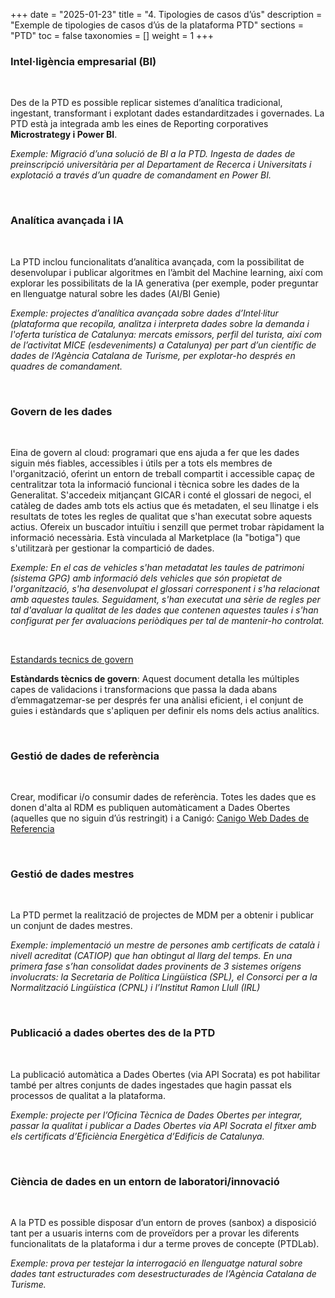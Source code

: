 +++
date        = "2025-01-23"
title       = "4. Tipologies de casos d’ús"
description = "Exemple de tipologies de casos d’ús de la plataforma PTD"
sections    = "PTD"
toc         = false
taxonomies  = []
weight      = 1
+++

### Intel·ligència empresarial (BI)

<br>

Des de la PTD es possible replicar sistemes d’analítica tradicional, ingestant, transformant i explotant dades estandarditzades i governades. La PTD està ja integrada amb les eines de Reporting corporatives **Microstrategy i Power BI**.

*Exemple: Migració d’una solució de BI a la PTD. Ingesta de dades de preinscripció universitària per al Departament de Recerca i Universitats i explotació a través d’un quadre de comandament en Power BI.*

<br>

### Analítica avançada i IA

<br>

La PTD inclou funcionalitats d’analítica avançada, com la possibilitat de desenvolupar i publicar algoritmes en l’àmbit del Machine learning, així com explorar les possibilitats de la IA generativa (per exemple, poder preguntar en llenguatge natural sobre les dades (AI/BI Genie) 

*Exemple: projectes d’analítica avançada sobre dades d’Intel·litur (plataforma que recopila, analitza i interpreta dades sobre la demanda i l'oferta turística de Catalunya:  mercats emissors, perfil del turista, així com de l’activitat MICE (esdeveniments) a Catalunya) per part d’un científic de dades de l’Agència Catalana de Turisme, per explotar-ho després en quadres de comandament.*

<br>

### Govern de les dades

<br>

Eina de govern al cloud: programari que ens ajuda a fer que les dades siguin més fiables, accessibles i útils per a tots els membres de l'organització, oferint un entorn de treball compartit i accessible capaç de centralitzar tota la informació funcional i tècnica sobre les dades de la Generalitat. S'accedeix mitjançant GICAR i conté el glossari de negoci, el catàleg de dades amb tots els actius que és metadaten, el seu llinatge i els resultats de totes les regles de qualitat que s'han executat sobre aquests actius. Ofereix un buscador intuïtiu i senzill que permet trobar ràpidament la informació necessària. Està vinculada al Marketplace (la "botiga") que s'utilitzarà per gestionar la compartició de dades.

*Exemple:  En el cas de vehicles s'han metadatat les taules de patrimoni (sistema GPG) amb informació dels vehicles que són propietat de l'organització, s'ha desenvolupat el glossari corresponent i s'ha relacionat amb aquestes taules. Seguidament, s'han executat una sèrie de regles per tal d'avaluar la qualitat de les dades que contenen aquestes taules i s'han configurat per fer avaluacions periòdiques per tal de mantenir-ho controlat.*

<br>

<a href="../related/PDF/Estandards_tecnics_de_govern.pdf">Estandards tecnics de govern</a>

**Estàndards tècnics de govern**: Aquest document detalla les múltiples capes de validacions i transformacions que passa la dada abans d’emmagatzemar-se per després fer una anàlisi eficient, i el conjunt de guies i estàndards que s'apliquen per definir els noms dels actius analítics.

<br>

### Gestió de dades de referència

<br>

Crear, modificar i/o consumir dades de referència. Totes les dades que es donen d'alta al RDM es publiquen automàticament a Dades Obertes (aquelles que no siguin d’ús restringit) i a Canigó: [Canigo Web Dades de Referencia](https://canigo.ctti.gencat.cat/plataformes/dadesref/dadesref/)

<br>

### Gestió de dades mestres

<br>

La PTD permet la realització de projectes de MDM per a obtenir i publicar un conjunt de dades mestres. 

*Exemple: implementació un mestre de persones amb certificats de català i nivell acreditat (CATIOP) que han obtingut al llarg del temps. En una primera fase s’han consolidat dades provinents de 3 sistemes orígens involucrats: la Secretaria de Política Lingüística (SPL), el Consorci per a la Normalització Lingüística (CPNL) i l’Institut Ramon Llull (IRL)*

<br>

### Publicació a dades obertes des de la PTD

<br>

La publicació automàtica a Dades Obertes (via API Socrata) es pot habilitar també per altres conjunts de dades ingestades que hagin passat els processos de qualitat a la plataforma.

*Exemple: projecte per l’Oficina Tècnica de Dades Obertes per integrar, passar la qualitat i publicar a Dades Obertes via API Socrata el fitxer amb els certificats d’Eficiència Energètica d’Edificis de Catalunya.*

<br>

### Ciència de dades en un entorn de laboratori/innovació

<br>

A la PTD es possible disposar d’un entorn de proves (sanbox) a disposició tant per a usuaris interns com de proveïdors per a provar les diferents funcionalitats de la plataforma i dur a terme proves de concepte (PTDLab).

*Exemple: prova per testejar la interrogació en llenguatge natural sobre dades tant estructurades com desestructurades de l’Agència Catalana de Turisme.*

<br>
